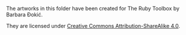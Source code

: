 The artworks in this folder have been created for The Ruby Toolbox by Barbara Đokić.

They are licensed under [Creative Commons Attribution-ShareAlike 4.0](https://creativecommons.org/licenses/by-sa/4.0/legalcode).
